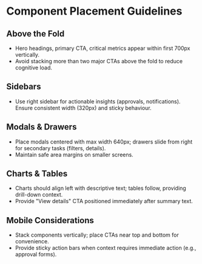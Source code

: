# Component Placement Guidelines

## Above the Fold
- Hero headings, primary CTA, critical metrics appear within first 700px vertically.
- Avoid stacking more than two major CTAs above the fold to reduce cognitive load.

## Sidebars
- Use right sidebar for actionable insights (approvals, notifications). Ensure consistent width (320px) and sticky behaviour.

## Modals & Drawers
- Place modals centered with max width 640px; drawers slide from right for secondary tasks (filters, details).
- Maintain safe area margins on smaller screens.

## Charts & Tables
- Charts should align left with descriptive text; tables follow, providing drill-down context.
- Provide "View details" CTA positioned immediately after summary text.

## Mobile Considerations
- Stack components vertically; place CTAs near top and bottom for convenience.
- Provide sticky action bars when context requires immediate action (e.g., approval forms).
